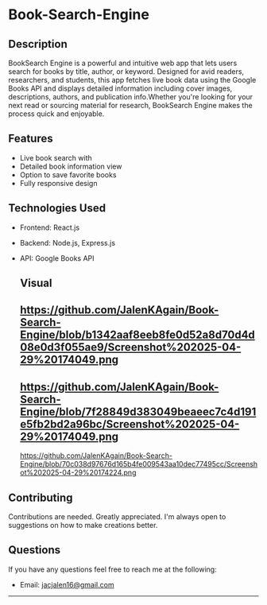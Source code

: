 # Book-Search-Engine

## Description
BookSearch Engine is a powerful and intuitive web app that lets users search for books by title, author, or keyword. Designed for avid readers, researchers, and students, this app fetches live book data using the Google Books API and displays detailed information including cover images, descriptions, authors, and publication info.Whether you're looking for your next read or sourcing material for research, BookSearch Engine makes the process quick and enjoyable.

## Features
- Live book search with 
- Detailed book information view
- Option to save favorite books
- Fully responsive design

##  Technologies Used
* Frontend: React.js

* Backend: Node.js, Express.js

* API: Google Books API

  ## Visual
  https://github.com/JalenKAgain/Book-Search-Engine/blob/b1342aaf8eeb8fe0d52a8d70d4d08e0d3f055ae9/Screenshot%202025-04-29%20174049.png
  ---
  https://github.com/JalenKAgain/Book-Search-Engine/blob/7f28849d383049beaeec7c4d191e5fb2bd2a96bc/Screenshot%202025-04-29%20174049.png
  ---
  https://github.com/JalenKAgain/Book-Search-Engine/blob/70c038d97676d165b4fe009543aa10dec77495cc/Screenshot%202025-04-29%20174224.png

 ## Contributing
Contributions are needed. Greatly appreciated. I'm always open to suggestions on how to make creations better.

## Questions

If you have any questions feel free to reach me at the following:
- Email: jacjalen16@gmail.com

---
